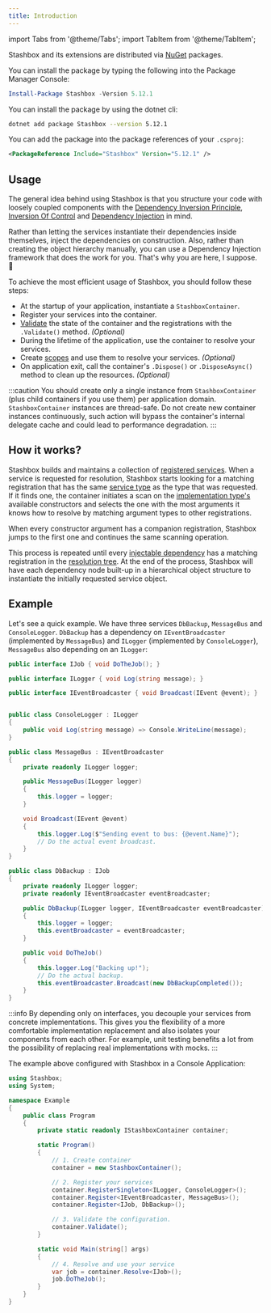```yaml
---
title: Introduction
---
```


import Tabs from '@theme/Tabs'; 
import TabItem from '@theme/TabItem';

Stashbox and its extensions are distributed via [NuGet](https://www.nuget.org/packages?q=stashbox) packages.

<Tabs>
<TabItem value="Package Manager" label="Package Manager">

You can install the package by typing the following into the Package Manager Console:
```powershell
Install-Package Stashbox -Version 5.12.1
```

</TabItem>
<TabItem value="dotnet CLI" label="dotnet CLI">

You can install the package by using the dotnet cli:
```bash
dotnet add package Stashbox --version 5.12.1
```

</TabItem>
<TabItem value="PackageReference" label="PackageReference">

You can add the package into the package references of your `.csproj`:
```xml
<PackageReference Include="Stashbox" Version="5.12.1" />
```

</TabItem>
</Tabs>

## Usage
The general idea behind using Stashbox is that you structure your code with loosely coupled components with the [Dependency Inversion Principle](https://en.wikipedia.org/wiki/Dependency_inversion_principle), [Inversion Of Control](https://en.wikipedia.org/wiki/Inversion_of_control) and [Dependency Injection](https://martinfowler.com/articles/injection.html) in mind. 

Rather than letting the services instantiate their dependencies inside themselves, inject the dependencies on construction. Also, rather than creating the object hierarchy manually, you can use a Dependency Injection framework that does the work for you. That's why you are here, I suppose. 🙂

To achieve the most efficient usage of Stashbox, you should follow these steps:
- At the startup of your application, instantiate a `StashboxContainer`.
- Register your services into the container.
- [Validate](/docs/diagnostics/validation) the state of the container and the registrations with the `.Validate()` method. *(Optional)*
- During the lifetime of the application, use the container to resolve your services.
- Create [scopes](/docs/guides/scopes) and use them to resolve your services. *(Optional)*
- On application exit, call the container's `.Dispose()` or `.DisposeAsync()` method to clean up the resources. *(Optional)*

:::caution
You should create only a single instance from `StashboxContainer` (plus child containers if you use them) per application domain. `StashboxContainer` instances are thread-safe. Do not create new container instances continuously, such action will bypass the container's internal delegate cache and could lead to performance degradation. 
:::

## How it works?
Stashbox builds and maintains a collection of [registered services](/docs/getting-started/glossary#service-registration--registered-service). When a service is requested for resolution, Stashbox starts looking for a matching registration that has the same [service type](/docs/getting-started/glossary#service-type--implementation-type) as the type that was requested. If it finds one, the container initiates a scan on the [implementation type's](/docs/getting-started/glossary#service-type--implementation-type) available constructors and selects the one with the most arguments it knows how to resolve by matching argument types to other registrations.

When every constructor argument has a companion registration, Stashbox jumps to the first one and continues the same scanning operation. 

This process is repeated until every [injectable dependency](/docs/getting-started/glossary#injectable-dependency) has a matching registration in the [resolution tree](/docs/getting-started/glossary#resolution-tree). At the end of the process, Stashbox will have each dependency node built-up in a hierarchical object structure to instantiate the initially requested service object.

## Example
Let's see a quick example. We have three services `DbBackup`, `MessageBus` and `ConsoleLogger`. `DbBackup` has a dependency on `IEventBroadcaster` (implemented by `MessageBus`) and `ILogger` (implemented by `ConsoleLogger`), `MessageBus` also depending on an `ILogger`:
```cs
public interface IJob { void DoTheJob(); }

public interface ILogger { void Log(string message); }

public interface IEventBroadcaster { void Broadcast(IEvent @event); }


public class ConsoleLogger : ILogger
{
    public void Log(string message) => Console.WriteLine(message);
}

public class MessageBus : IEventBroadcaster
{
    private readonly ILogger logger;

    public MessageBus(ILogger logger)
    {
        this.logger = logger;
    }

    void Broadcast(IEvent @event) 
    {
        this.logger.Log($"Sending event to bus: {@event.Name}");
        // Do the actual event broadcast.
    }
}

public class DbBackup : IJob
{
    private readonly ILogger logger;
    private readonly IEventBroadcaster eventBroadcaster;

    public DbBackup(ILogger logger, IEventBroadcaster eventBroadcaster)
    {
        this.logger = logger;
        this.eventBroadcaster = eventBroadcaster;
    }

    public void DoTheJob() 
    {
        this.logger.Log("Backing up!");
        // Do the actual backup.
        this.eventBroadcaster.Broadcast(new DbBackupCompleted());
    } 
}
```

:::info
By depending only on interfaces, you decouple your services from concrete implementations. This gives you the flexibility of a more comfortable implementation replacement and also isolates your components from each other. For example, unit testing benefits a lot from the possibility of replacing real implementations with mocks.
:::

The example above configured with Stashbox in a Console Application:

```cs
using Stashbox;
using System;

namespace Example
{
    public class Program
    {
        private static readonly IStashboxContainer container;

        static Program()
        {
            // 1. Create container
            container = new StashboxContainer();

            // 2. Register your services
            container.RegisterSingleton<ILogger, ConsoleLogger>();
            container.Register<IEventBroadcaster, MessageBus>();
            container.Register<IJob, DbBackup>();

            // 3. Validate the configuration.
            container.Validate();
        }

        static void Main(string[] args)
        {
            // 4. Resolve and use your service
            var job = container.Resolve<IJob>();
            job.DoTheJob();
        }
    }
}
```